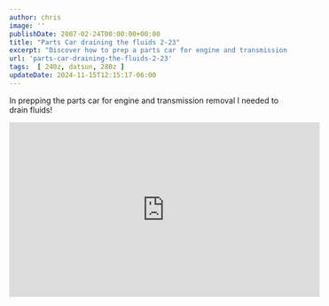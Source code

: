 ```yaml
---
author: chris
image: ''
publishDate: 2007-02-24T00:00:00+00:00
title: "Parts Car draining the fluids 2-23"
excerpt: "Discover how to prep a parts car for engine and transmission removal by properly draining fluids."
url: 'parts-car-draining-the-fluids-2-23'
tags:  [ 240z, datsun, 280z ] 
updateDate: 2024-11-15T12:15:17-06:00
---
```


In prepping the parts car for engine and transmission removal I needed to drain fluids!

<iframe width="560" height="315" src="https://www.youtube.com/embed/xMh0b4KT2uo?si=fv5ogxzypUXJfKdX" title="YouTube video player" frameborder="0" allow="accelerometer; autoplay; clipboard-write; encrypted-media; gyroscope; picture-in-picture; web-share" referrerpolicy="strict-origin-when-cross-origin" allowfullscreen></iframe>
